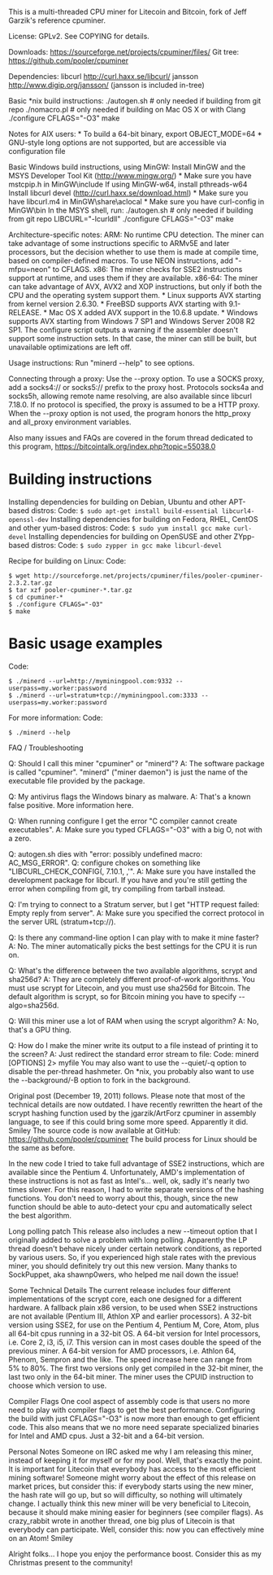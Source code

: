 This is a multi-threaded CPU miner for Litecoin and Bitcoin,
fork of Jeff Garzik's reference cpuminer.

License: GPLv2.  See COPYING for details.

Downloads:  https://sourceforge.net/projects/cpuminer/files/
Git tree:   https://github.com/pooler/cpuminer

Dependencies:
	libcurl			http://curl.haxx.se/libcurl/
	jansson			http://www.digip.org/jansson/
		(jansson is included in-tree)

Basic *nix build instructions:
	./autogen.sh	# only needed if building from git repo
	./nomacro.pl	# only needed if building on Mac OS X or with Clang
	./configure CFLAGS="-O3"
	make

Notes for AIX users:
	* To build a 64-bit binary, export OBJECT_MODE=64
	* GNU-style long options are not supported, but are accessible
	  via configuration file

Basic Windows build instructions, using MinGW:
	Install MinGW and the MSYS Developer Tool Kit (http://www.mingw.org/)
		* Make sure you have mstcpip.h in MinGW\include
	If using MinGW-w64, install pthreads-w64
	Install libcurl devel (http://curl.haxx.se/download.html)
		* Make sure you have libcurl.m4 in MinGW\share\aclocal
		* Make sure you have curl-config in MinGW\bin
	In the MSYS shell, run:
		./autogen.sh	# only needed if building from git repo
		LIBCURL="-lcurldll" ./configure CFLAGS="-O3"
		make

Architecture-specific notes:
	ARM:	No runtime CPU detection. The miner can take advantage
		of some instructions specific to ARMv5E and later processors,
		but the decision whether to use them is made at compile time,
		based on compiler-defined macros.
		To use NEON instructions, add "-mfpu=neon" to CFLAGS.
	x86:	The miner checks for SSE2 instructions support at runtime,
		and uses them if they are available.
	x86-64:	The miner can take advantage of AVX, AVX2 and XOP instructions,
		but only if both the CPU and the operating system support them.
		    * Linux supports AVX starting from kernel version 2.6.30.
		    * FreeBSD supports AVX starting with 9.1-RELEASE.
		    * Mac OS X added AVX support in the 10.6.8 update.
		    * Windows supports AVX starting from Windows 7 SP1 and
		      Windows Server 2008 R2 SP1.
		The configure script outputs a warning if the assembler
		doesn't support some instruction sets. In that case, the miner
		can still be built, but unavailable optimizations are left off.

Usage instructions:  Run "minerd --help" to see options.

Connecting through a proxy:  Use the --proxy option.
To use a SOCKS proxy, add a socks4:// or socks5:// prefix to the proxy host.
Protocols socks4a and socks5h, allowing remote name resolving, are also
available since libcurl 7.18.0.
If no protocol is specified, the proxy is assumed to be a HTTP proxy.
When the --proxy option is not used, the program honors the http_proxy
and all_proxy environment variables.

Also many issues and FAQs are covered in the forum thread
dedicated to this program,
	https://bitcointalk.org/index.php?topic=55038.0
	
	



Building instructions
======================
Installing dependencies for building on Debian, Ubuntu and other APT-based distros:
Code:
```$ sudo apt-get install build-essential libcurl4-openssl-dev```
Installing dependencies for building on Fedora, RHEL, CentOS and other yum-based distros:
Code:
```$ sudo yum install gcc make curl-devel```
Installing dependencies for building on OpenSUSE and other ZYpp-based distros:
Code:
```$ sudo zypper in gcc make libcurl-devel```

Recipe for building on Linux:
Code:
```
$ wget http://sourceforge.net/projects/cpuminer/files/pooler-cpuminer-2.3.2.tar.gz
$ tar xzf pooler-cpuminer-*.tar.gz
$ cd cpuminer-*
$ ./configure CFLAGS="-O3"
$ make
```

Basic usage examples
===================
Code:
```
$ ./minerd --url=http://myminingpool.com:9332 --userpass=my.worker:password
$ ./minerd --url=stratum+tcp://myminingpool.com:3333 --userpass=my.worker:password
```
For more information:
Code:
```
$ ./minerd --help
```
FAQ / Troubleshooting

Q: Should I call this miner "cpuminer" or "minerd"?
A: The software package is called "cpuminer". "minerd" ("miner daemon") is just the name of the executable file provided by the package.

Q: My antivirus flags the Windows binary as malware.
A: That's a known false positive. More information here.

Q: When running configure I get the error "C compiler cannot create executables".
A: Make sure you typed CFLAGS="-O3" with a big O, not with a zero.

Q: autogen.sh dies with "error: possibly undefined macro: AC_MSG_ERROR".
Q: configure chokes on something like "LIBCURL_CHECK_CONFIG(, 7.10.1, ,'".
A: Make sure you have installed the development package for libcurl. If you have and you're still getting the error when compiling from git, try compiling from tarball instead.

Q: I'm trying to connect to a Stratum server, but I get "HTTP request failed: Empty reply from server".
A: Make sure you specified the correct protocol in the server URL (stratum+tcp://).

Q: Is there any command-line option I can play with to make it mine faster?
A: No. The miner automatically picks the best settings for the CPU it is run on.

Q: What's the difference between the two available algorithms, scrypt and sha256d?
A: They are completely different proof-of-work algorithms. You must use scrypt for Litecoin, and you must use sha256d for Bitcoin. The default algorithm is scrypt, so for Bitcoin mining you have to specify --algo=sha256d.

Q: Will this miner use a lot of RAM when using the scrypt algorithm?
A: No, that's a GPU thing.

Q: How do I make the miner write its output to a file instead of printing it to the screen?
A: Just redirect the standard error stream to file:
Code:
minerd [OPTIONS] 2> myfile
You may also want to use the --quiet/-q option to disable the per-thread hashmeter.
On *nix, you probably also want to use the --background/-B option to fork in the background.


Original post (December 19, 2011) follows. Please note that most of the technical details are now outdated.
I have recently rewritten the heart of the scrypt hashing function used by the jgarzik/ArtForz cpuminer in assembly language, to see if this could bring some more speed. Apparently it did. Smiley
The source code is now available at GitHub:
https://github.com/pooler/cpuminer
The build process for Linux should be the same as before.

In the new code I tried to take full advantage of SSE2 instructions, which are available since the Pentium 4. Unfortunately, AMD's implementation of these instructions is not as fast as Intel's... well, ok, sadly it's nearly two times slower. For this reason, I had to write separate versions of the hashing functions. You don't need to worry about this, though, since the new function should be able to auto-detect your cpu and automatically select the best algorithm.

Long polling patch
This release also includes a new --timeout option that I originally added to solve a problem with long polling. Apparently the LP thread doesn't behave nicely under certain network conditions, as reported by various users. So, if you experienced high stale rates with the previous miner, you should definitely try out this new version.
Many thanks to SockPuppet, aka shawnp0wers, who helped me nail down the issue!

Some Technical Details
The current release includes four different implementations of the scrypt core, each one designed for a different hardware.
A fallback plain x86 version, to be used when SSE2 instructions are not available (Pentium III, Athlon XP and earlier processors).
A 32-bit version using SSE2, for use on the Pentium 4, Pentium M, Core, Atom, plus all 64-bit cpus running in a 32-bit OS.
A 64-bit version for Intel processors, i.e. Core 2, i3, i5, i7. This version can in most cases double the speed of the previous miner.
A 64-bit version for AMD processors, i.e. Athlon 64, Phenom, Sempron and the like. The speed increase here can range from 5% to 80%.
The first two versions only get compiled in the 32-bit miner, the last two only in the 64-bit miner. The miner uses the CPUID instruction to choose which version to use.

Compiler Flags
One cool aspect of assembly code is that users no more need to play with compiler flags to get the best performance. Configuring the build with just CFLAGS="-O3" is now more than enough to get efficient code. This also means that we no more need separate specialized binaries for Intel and AMD cpus. Just a 32-bit and a 64-bit version.

Personal Notes
Someone on IRC asked me why I am releasing this miner, instead of keeping it for myself or for my pool. Well, that's exactly the point. It is important for Litecoin that everybody has access to the most efficient mining software!
Someone might worry about the effect of this release on market prices, but consider this: if everybody starts using the new miner, the hash rate will go up, but so will difficulty, so nothing will ultimately change. I actually think this new miner will be very beneficial to Litecoin, because it should make mining easier for beginners (see compiler flags).
As crazy_rabbit wrote in another thread, one big plus of Litecoin is that everybody can participate. Well, consider this: now you can effectively mine on an Atom! Smiley

Alright folks... I hope you enjoy the performance boost. Consider this as my Christmas present to the community!
